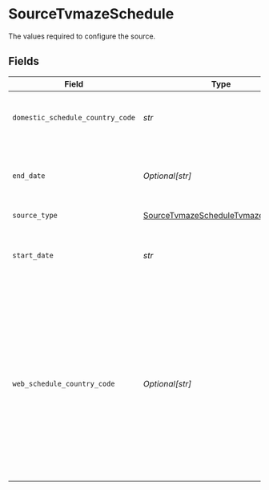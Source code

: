# SourceTvmazeSchedule

The values required to configure the source.


## Fields

| Field                                                                                                                                                                                       | Type                                                                                                                                                                                        | Required                                                                                                                                                                                    | Description                                                                                                                                                                                 | Example                                                                                                                                                                                     |
| ------------------------------------------------------------------------------------------------------------------------------------------------------------------------------------------- | ------------------------------------------------------------------------------------------------------------------------------------------------------------------------------------------- | ------------------------------------------------------------------------------------------------------------------------------------------------------------------------------------------- | ------------------------------------------------------------------------------------------------------------------------------------------------------------------------------------------- | ------------------------------------------------------------------------------------------------------------------------------------------------------------------------------------------- |
| `domestic_schedule_country_code`                                                                                                                                                            | *str*                                                                                                                                                                                       | :heavy_check_mark:                                                                                                                                                                          | Country code for domestic TV schedule retrieval.                                                                                                                                            | US                                                                                                                                                                                          |
| `end_date`                                                                                                                                                                                  | *Optional[str]*                                                                                                                                                                             | :heavy_minus_sign:                                                                                                                                                                          | End date for TV schedule retrieval. May be in the future. Optional.<br/>                                                                                                                    |                                                                                                                                                                                             |
| `source_type`                                                                                                                                                                               | [SourceTvmazeScheduleTvmazeSchedule](../../models/shared/sourcetvmazescheduletvmazeschedule.md)                                                                                             | :heavy_check_mark:                                                                                                                                                                          | N/A                                                                                                                                                                                         |                                                                                                                                                                                             |
| `start_date`                                                                                                                                                                                | *str*                                                                                                                                                                                       | :heavy_check_mark:                                                                                                                                                                          | Start date for TV schedule retrieval. May be in the future.                                                                                                                                 |                                                                                                                                                                                             |
| `web_schedule_country_code`                                                                                                                                                                 | *Optional[str]*                                                                                                                                                                             | :heavy_minus_sign:                                                                                                                                                                          | ISO 3166-1 country code for web TV schedule retrieval. Leave blank for<br/>all countries plus global web channels (e.g. Netflix). Alternatively,<br/>set to 'global' for just global web channels.<br/> | US                                                                                                                                                                                          |